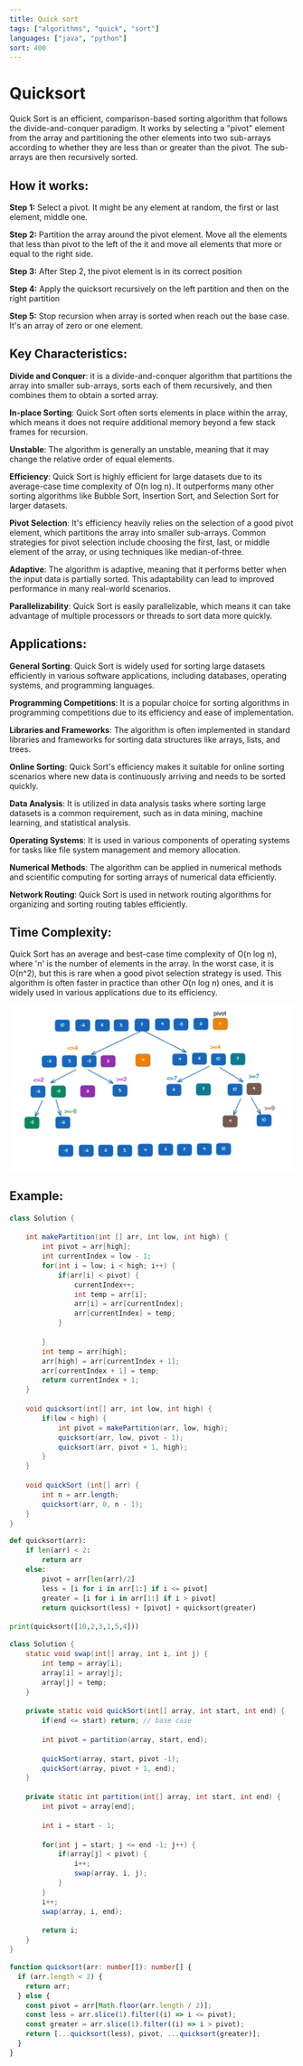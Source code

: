 ```yaml
---
title: Quick sort
tags: ["algorithms", "quick", "sort"]
languages: ["java", "python"]
sort: 400
---
```


# Quicksort

Quick Sort is an efficient, comparison-based sorting algorithm that follows the divide-and-conquer paradigm. It works by selecting a "pivot" element from the array and partitioning the other elements into two sub-arrays according to whether they are less than or greater than the pivot. The sub-arrays are then recursively sorted.

## How it works:

**Step 1:**
Select a pivot. It might be any element at random, the first or last element, middle one.

**Step 2:**
Partition the array around the pivot element. Move all the elements that less than pivot to the left of the it and move all elements that more or equal to the right side.

**Step 3:**
After Step 2, the pivot element is in its correct position

**Step 4:**
Apply the quicksort recursively on the left partition and then on the right partition

**Step 5:**
Stop recursion when array is sorted when reach out the base case. It's an array of zero or one element.

## Key Characteristics:

**Divide and Conquer**: it is a divide-and-conquer algorithm that partitions the array into smaller sub-arrays, sorts each of them recursively, and then combines them to obtain a sorted array.

**In-place Sorting**: Quick Sort often sorts elements in place within the array, which means it does not require additional memory beyond a few stack frames for recursion.

**Unstable**: The algorithm is generally an unstable, meaning that it may change the relative order of equal elements.

**Efficiency**: Quick Sort is highly efficient for large datasets due to its average-case time complexity of O(n log n). It outperforms many other sorting algorithms like Bubble Sort, Insertion Sort, and Selection Sort for larger datasets.

**Pivot Selection**: It's efficiency heavily relies on the selection of a good pivot element, which partitions the array into smaller sub-arrays. Common strategies for pivot selection include choosing the first, last, or middle element of the array, or using techniques like median-of-three.

**Adaptive**: The algorithm is adaptive, meaning that it performs better when the input data is partially sorted. This adaptability can lead to improved performance in many real-world scenarios.

**Parallelizability**: Quick Sort is easily parallelizable, which means it can take advantage of multiple processors or threads to sort data more quickly.

## Applications:

**General Sorting**: Quick Sort is widely used for sorting large datasets efficiently in various software applications, including databases, operating systems, and programming languages.

**Programming Competitions**: It is a popular choice for sorting algorithms in programming competitions due to its efficiency and ease of implementation.

**Libraries and Frameworks**: The algorithm is often implemented in standard libraries and frameworks for sorting data structures like arrays, lists, and trees.

**Online Sorting**: Quick Sort's efficiency makes it suitable for online sorting scenarios where new data is continuously arriving and needs to be sorted quickly.

**Data Analysis**: It is utilized in data analysis tasks where sorting large datasets is a common requirement, such as in data mining, machine learning, and statistical analysis.

**Operating Systems**: It is used in various components of operating systems for tasks like file system management and memory allocation.

**Numerical Methods**: The algorithm can be applied in numerical methods and scientific computing for sorting arrays of numerical data efficiently.

**Network Routing**: Quick Sort is used in network routing algorithms for organizing and sorting routing tables efficiently.

## Time Complexity:

Quick Sort has an average and best-case time complexity of O(n log n), where 'n' is the number of elements in the array. In the worst case, it is O(n^2), but this is rare when a good pivot selection strategy is used. This algorithm is often faster in practice than other O(n log n) ones, and it is widely used in various applications due to its efficiency.

![Quick sort](https://raw.githubusercontent.com/AndersDeath/holy-theory/main/images/quick-sort.png)

## Example:
<!-- ignore start -->

```java
class Solution {

	int makePartition(int [] arr, int low, int high) {
		int pivot = arr[high];
		int currentIndex = low - 1;
		for(int i = low; i < high; i++) {
			if(arr[i] < pivot) {
				currentIndex++;
				int temp = arr[i];
				arr[i] = arr[currentIndex];
				arr[currentIndex] = temp;
			}

		}
		int temp = arr[high];
		arr[high] = arr[currentIndex + 1];
		arr[currentIndex + 1] = temp;
		return currentIndex + 1;
	}

	void quicksort(int[] arr, int low, int high) {
		if(low < high) {
			int pivot = makePartition(arr, low, high);
			quicksort(arr, low, pivot - 1);
			quicksort(arr, pivot + 1, high);
		}
	}

	void quickSort (int[] arr) {
		int n = arr.length;
		quicksort(arr, 0, n - 1);
	}
}

```

```python
def quicksort(arr):
    if len(arr) < 2:
        return arr
    else:
        pivot = arr[len(arr)/2]
        less = [i for i in arr[1:] if i <= pivot]
        greater = [i for i in arr[1:] if i > pivot]
        return quicksort(less) + [pivot] + quicksort(greater)

print(quicksort([10,2,3,1,5,4]))
```

```java
class Solution {
    static void swap(int[] array, int i, int j) {
		int temp = array[i];
		array[i] = array[j];
		array[j] = temp;
	}

	private static void quickSort(int[] array, int start, int end) {
		if(end <= start) return; // base case

		int pivot = partition(array, start, end);

		quickSort(array, start, pivot -1);
		quickSort(array, pivot + 1, end);
	}

	private static int partition(int[] array, int start, int end) {
		int pivot = array[end];

		int i = start - 1;

		for(int j = start; j <= end -1; j++) {
			if(array[j] < pivot) {
				i++;
				swap(array, i, j);
			}
		}
		i++;
		swap(array, i, end);

		return i;
	}
}
```

<!-- ignore end -->

```typescript
function quicksort(arr: number[]): number[] {
  if (arr.length < 2) {
    return arr;
  } else {
    const pivot = arr[Math.floor(arr.length / 2)];
    const less = arr.slice(1).filter((i) => i <= pivot);
    const greater = arr.slice(1).filter((i) => i > pivot);
    return [...quicksort(less), pivot, ...quicksort(greater)];
  }
}
```
